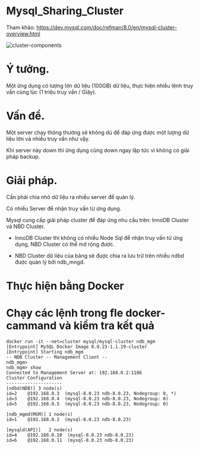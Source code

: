 # Mysql_Sharing_Cluster
Tham khảo: https://dev.mysql.com/doc/refman/8.0/en/mysql-cluster-overview.html

<img src="https://dev.mysql.com/doc/refman/8.0/en/images/cluster-components-1.png" title="cluster-components"><br/>
# Ý tưởng.
Một ứng dụng có lượng lơn dữ liệu (100GB) dữ liệu, thực hiện nhiều lệnh truy vấn cùng lúc (1 triệu truy vấn / Giây).

# Vấn đề.
Một server chạy thông thường sẽ không dủ để đáp ứng được một lượng dữ liệu lớn và nhiều truy vấn như vậy.

Khi server này down thì ứng dụng cũng down ngay lập tức vì không có giải pháp backup.
# Giải pháp.
Cần phải chia nhỏ dữ liệu ra nhiều server để quản lý.

Có nhiều Server để nhận truy vấn từ ứng dụng.

Mysql cung cấp giải pháp cluster để đáp ứng nhu cầu trên: InnoDB Cluster và NBD Cluster.

- InnoDB Cluster thì không có nhiều Node Sql để nhận truy vấn từ ứng dụng, NBD Cluster có thể mở rộng được.

- NBD Cluster dữ liệu của bảng sẽ được chia ra lưu trữ trên nhiều ndbd được quản lý bởi ndb_mngd.

# Thực hiện bằng Docker

# Chạy các lệnh trong fle docker-cammand và kiểm tra kết quả

```
docker run -it --net=cluster mysql/mysql-cluster ndb_mgm
[Entrypoint] MySQL Docker Image 8.0.23-1.1.19-cluster
[Entrypoint] Starting ndb_mgm
-- NDB Cluster -- Management Client --
ndb_mgm> 
ndb_mgm> show
Connected to Management Server at: 192.168.0.2:1186
Cluster Configuration
---------------------
[ndbd(NDB)]	3 node(s)
id=2	@192.168.0.3  (mysql-8.0.23 ndb-8.0.23, Nodegroup: 0, *)
id=3	@192.168.0.4  (mysql-8.0.23 ndb-8.0.23, Nodegroup: 0)
id=5	@192.168.0.5  (mysql-8.0.23 ndb-8.0.23, Nodegroup: 0)

[ndb_mgmd(MGM)]	1 node(s)
id=1	@192.168.0.2  (mysql-8.0.23 ndb-8.0.23)

[mysqld(API)]	2 node(s)
id=4	@192.168.0.10  (mysql-8.0.23 ndb-8.0.23)
id=6	@192.168.0.11  (mysql-8.0.23 ndb-8.0.23)
